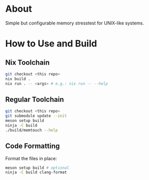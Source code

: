 # About

Simple but configurable memory stresstest for UNIX-like systems.

# How to Use and Build

## Nix Toolchain

```bash
git checkout <this repo>
nix build .
nix run . -- <args> # e.g.: nix run -- --help
```

## Regular Toolchain

```bash
git checkout <this repo>
git submodule update --init
meson setup build
ninja -C build
./build/memtouch --help
```

## Code Formatting 

Format the files in place:

```bash
meson setup build # optional 
ninja -C build clang-format
```
